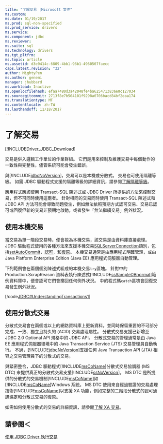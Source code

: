 ```yaml
---
title: "了解交易 |Microsoft 文件"
ms.custom: 
ms.date: 01/19/2017
ms.prod: sql-non-specified
ms.prod_service: drivers
ms.service: 
ms.component: jdbc
ms.reviewer: 
ms.suite: sql
ms.technology: drivers
ms.tgt_pltfrm: 
ms.topic: article
ms.assetid: d3e0414c-6809-4bb1-93b1-4960507faecc
caps.latest.revision: "32"
author: MightyPen
ms.author: genemi
manager: jhubbard
ms.workload: Inactive
ms.openlocfilehash: efaa7480d3a42048fe4ba625471383ae0c127034
ms.sourcegitcommit: 2713f8e7b504101f9298a0706bacd84bf2eaa174
ms.translationtype: MT
ms.contentlocale: zh-TW
ms.lasthandoff: 11/18/2017
---
```

# <a name="understanding-transactions"></a>了解交易
[!INCLUDE[Driver_JDBC_Download](../../includes/driver_jdbc_download.md)]

  交易是併入邏輯工作單位的作業群組。 它們是用來控制及維護交易中每個動作的一致性與完整性，儘管系統可能會發生錯誤。  
  
 與[!INCLUDE[jdbcNoVersion](../../includes/jdbcnoversion_md.md)]，交易可以是本機或分散式。 交易也可使用隔離等級。 如需 JDBC 驅動程式支援的隔離等級的詳細資訊，請參閱[了解隔離等級](../../connect/jdbc/understanding-isolation-levels.md)。  
  
 應用程式應該使用 Transact-SQL 陳述式或 JDBC Driver 所提供的方法來控制交易，但不可同時使用這兩者。 針對相同的交易同時使用 Transact-SQL 陳述式和 JDBC API 方法可能會導致問題發生，例如無法依照預期方式認可交易、交易已認可或回復但新的交易非預期地啟動，或者發生「無法繼續交易」例外狀況。  
  
## <a name="using-local-transactions"></a>使用本機交易  
 當交易為單一階段交易時，便會視為本機交易，該交易是由資料庫直接處理。 JDBC 驅動程式使用的各種方法來支援本機交易[SQLServerConnection](../../connect/jdbc/reference/sqlserverconnection-class.md)類別，包括[setAutoCommit](../../connect/jdbc/reference/setautocommit-method-sqlserverconnection.md)，[認可](../../connect/jdbc/reference/commit-method-sqlserverconnection.md)，和[復原](../../connect/jdbc/reference/rollback-method.md)。 本機交易通常是由應用程式明確管理，或由 Java Platform Enterprise Edition (Java EE) 應用程式伺服器自動管理。  
  
 下列範例會在兩個個別陳述式組成的本機交易`try`區塊。 針對中的 Production.ScrapReason 資料表執行陳述式[!INCLUDE[ssSampleDBnormal](../../includes/sssampledbnormal_md.md)]範例資料庫中，便會認可它們會擲回任何例外狀況。 中的程式碼`catch`區塊會回復交易發生例外狀況。  
  
 [!code[JDBC#UnderstandingTransactions1](../../connect/jdbc/codesnippet/Java/understanding-transactions_1.java)]  
  
## <a name="using-distributed-transactions"></a>使用分散式交易  
 分散式交易會在兩個或以上的網路資料庫上更新資料，並同時保留重要的不可部分完成、一致、獨立且持久的 (ACID) 交易處理屬性。 分散式交易支援已新增至 JDBC 2.0 Optional API 規格中的 JDBC API。 分散式交易的管理通常是由 Java EE 應用程式伺服器環境中的 Java Transaction Service (JTS) 交易管理員自動執行。 不過，[!INCLUDE[jdbcNoVersion](../../includes/jdbcnoversion_md.md)]支援任何 Java Transaction API (JTA) 相容之交易管理員下的分散式的交易。  
  
 與緊密整合，JDBC 驅動程式[!INCLUDE[msCoName](../../includes/msconame_md.md)]分散式交易協調器 (MS DTC) 來提供真正的分散式交易支援[!INCLUDE[ssNoVersion](../../includes/ssnoversion_md.md)]。 MS DTC 是所提供的分散式的交易機制[!INCLUDE[msCoName](../../includes/msconame_md.md)]如[!INCLUDE[msCoName](../../includes/msconame_md.md)]Windows 系統。 MS DTC 使用來自經過驗證的交易處理技術[!INCLUDE[msCoName](../../includes/msconame_md.md)]以支援 XA 功能，例如完整的二階段分散式的認可通訊協定和分散式交易的復原。  
  
 如需如何使用分散式的交易的詳細資訊，請參閱[了解 XA 交易](../../connect/jdbc/understanding-xa-transactions.md)。  
  
## <a name="see-also"></a>請參閱＜  
 [使用 JDBC Driver 執行交易](../../connect/jdbc/performing-transactions-with-the-jdbc-driver.md)  
  
  
